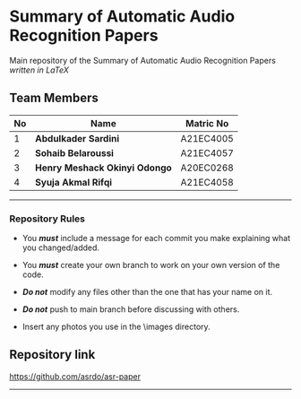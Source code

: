 
# **Summary of Automatic Audio Recognition Papers**

Main repository of the Summary of Automatic Audio Recognition Papers
 *written in LaTeX*

## **Team Members**

| No | Name                              | Matric No |
|----|-----------                        |-----------|
| 1  | **Abdulkader Sardini**            | A21EC4005 |
| 2  | **Sohaib Belaroussi**             | A21EC4057 |
| 3  | **Henry Meshack Okinyi Odongo**   | A20EC0268 |
| 4  | **Syuja Akmal Rifqi**             | A21EC4058 |

---

### Repository Rules

- You ***must*** include a message for each commit you make explaining what you changed/added.

- You ***must*** create your own branch to work on your own version of the code.

- ***Do not*** modify any files other than the one that has your name on it.

- ***Do not*** push to main branch before discussing with others.

- Insert any photos you use in the \images directory.

## **Repository link**

<https://github.com/asrdo/asr-paper>

---
